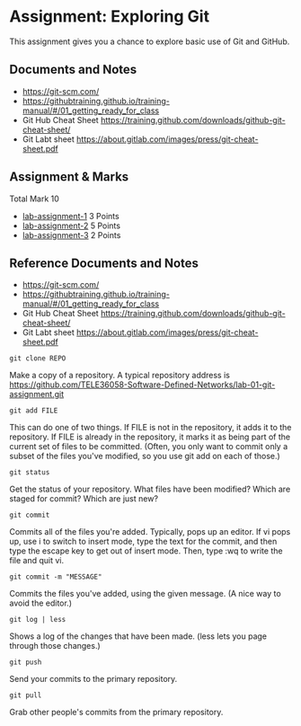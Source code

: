 # Assignment: Exploring Git
This assignment gives you a chance to explore basic use of Git and GitHub.

## Documents and Notes
* https://git-scm.com/
* https://githubtraining.github.io/training-manual/#/01_getting_ready_for_class
* Git Hub Cheat Sheet https://training.github.com/downloads/github-git-cheat-sheet/
* Git Labt sheet https://about.gitlab.com/images/press/git-cheat-sheet.pdf



## Assignment & Marks
Total Mark 10
* [lab-assignment-1](https://github.com/TELE36058-Software-Defined-Networks/lab-01-git-assignment/blob/main/lab-assignment-1.md) 3 Points
* [lab-assignment-2](https://github.com/TELE36058-Software-Defined-Networks/lab-01-git-assignment/blob/main/lab-assignment-2.md) 5 Points
* [lab-assignment-3](https://github.com/TELE36058-Software-Defined-Networks/lab-01-git-assignment/blob/main/lab-assignment-3.md) 2 Points


## Reference Documents and Notes
* https://git-scm.com/
* https://githubtraining.github.io/training-manual/#/01_getting_ready_for_class
* Git Hub Cheat Sheet https://training.github.com/downloads/github-git-cheat-sheet/
* Git Labt sheet https://about.gitlab.com/images/press/git-cheat-sheet.pdf


```
git clone REPO
```

Make a copy of a repository. A typical repository address is https://github.com/TELE36058-Software-Defined-Networks/lab-01-git-assignment.git

```
git add FILE
```

This can do one of two things. If FILE is not in the repository, it adds it to the repository. If FILE is already in the repository, it marks it as being part of the current set of files to be committed. (Often, you only want to commit only a subset of the files you've modified, so you use git add on each of those.)
```
git status
```
Get the status of your repository. What files have been modified? Which are staged for commit? Which are just new?
```
git commit
```
Commits all of the files you're added. Typically, pops up an editor. If vi pops up, use i to switch to insert mode, type the text for the commit, and then type the escape key to get out of insert mode. Then, type :wq to write the file and quit vi.
```
git commit -m "MESSAGE"
```
Commits the files you've added, using the given message. (A nice way to avoid the editor.)
```
git log | less
```
Shows a log of the changes that have been made. (less lets you page through those changes.)
```
git push
```
Send your commits to the primary repository.
```
git pull
```

Grab other people's commits from the primary repository.

